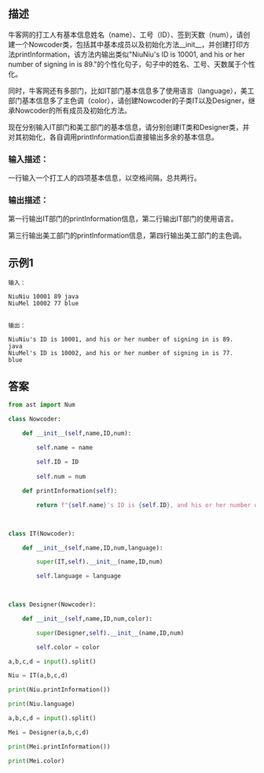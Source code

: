 ## 描述

牛客网的打工人有基本信息姓名（name）、工号（ID）、签到天数（num），请创建一个Nowcoder类，包括其中基本成员以及初始化方法__init__，并创建打印方法printInformation，该方法内输出类似"NiuNiu's ID is 10001, and his or her number of signing in is 89."的个性化句子，句子中的姓名、工号、天数属于个性化。

同时，牛客网还有多部门，比如IT部门基本信息多了使用语言（language），美工部门基本信息多了主色调（color），请创建Nowcoder的子类IT以及Designer，继承Nowcoder的所有成员及初始化方法。

现在分别输入IT部门和美工部门的基本信息，请分别创建IT类和Designer类，并对其初始化，各自调用printInformation后直接输出多余的基本信息。

  

### 输入描述：

一行输入一个打工人的四项基本信息，以空格间隔，总共两行。

### 输出描述：

第一行输出IT部门的printInformation信息，第二行输出IT部门的使用语言。

第三行输出美工部门的printInformation信息，第四行输出美工部门的主色调。

## 示例1
```
输入：

NiuNiu 10001 89 java
NiuMel 10002 77 blue


输出：

NiuNiu's ID is 10001, and his or her number of signing in is 89.
java
NiuMel's ID is 10002, and his or her number of signing in is 77.
blue

```

## 答案

```python
from ast import Num

class Nowcoder:

	def __init__(self,name,ID,num):

		self.name = name
		
		self.ID = ID
		
		self.num = num

	def printInformation(self):

		return f"{self.name}'s ID is {self.ID}, and his or her number of signing in is {self.num}."

  

class IT(Nowcoder):

	def __init__(self,name,ID,num,language):

		super(IT,self).__init__(name,ID,num)

		self.language = language

  

class Designer(Nowcoder):

	def __init__(self,name,ID,num,color):

		super(Designer,self).__init__(name,ID,num)

		self.color = color

a,b,c,d = input().split()

Niu = IT(a,b,c,d)

print(Niu.printInformation())

print(Niu.language)

a,b,c,d = input().split()

Mei = Designer(a,b,c,d)

print(Mei.printInformation())

print(Mei.color)
```